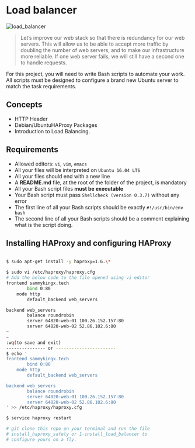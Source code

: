 # Load balancer
![load_balancer](https://miro.medium.com/max/720/0*CCK15OF3DizmOITk)

> Let’s improve our web stack so that there is redundancy for our web servers. This will allow us to be able to accept more traffic by doubling the number of web servers, and to make our infrastructure more reliable. If one web server fails, we will still have a second one to handle requests.

For this project, you will need to write Bash scripts to automate your work. All scripts must be designed to configure a brand new Ubuntu server to match the task requirements.

## Concepts

- HTTP Header
- Debian/UbuntuHAProxy Packages
- Introduction to Load Balancing.

## Requirements

- Allowed editors: `vi`, `vim`, `emacs`
- All your files will be interpreted on `Ubuntu 16.04 LTS`
- All your files should end with a new line
- A __README.md__ file, at the root of the folder of the project, is mandatory
- All your Bash script files __must be executable__
- Your Bash script must pass `Shellcheck (version 0.3.7)` without any error
- The first line of all your Bash scripts should be exactly `#!/usr/bin/env bash`
- The second line of all your Bash scripts should be a comment explaining what is the script doing.

## Installing HAProxy and configuring HAProxy

```bash

$ sudo apt-get install -y haproxy=1.6.\*

$ sudo vi /etc/haproxy/haproxy.cfg
# Add the below code to the file opened using vi editor
frontend sammykingx.tech
        bind 0:80
	mode http
        default_backend web_servers

backend web_servers
        balance roundrobin
        server 64820-web-01 100.26.152.157:80
        server 64820-web-02 52.86.102.6:80
~
~
:wq(to save and exit)
--------------- or ----------------------- 
$ echo '
frontend sammykingx.tech
        bind 0:80
	mode http
        default_backend web_servers

backend web_servers
        balance roundrobin
        server 64820-web-01 100.26.152.157:80
        server 64820-web-02 52.86.102.6:80
' >> /etc/haproxy/haproxy.cfg

$ service haproxy restart

# git clone this repo on your terminal and run the file
# install_haproxy_safely or 1-install_load_balancer to 
# configure yours on a fly.
```
